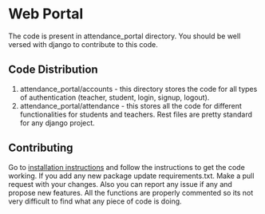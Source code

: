 # Web Portal
The code is present in attendance_portal directory. You should be well versed with django to contribute to this code.
## Code Distribution
1.  attendance_portal/accounts - this directory stores the code for all types of authentication (teacher, student, login, signup, logout).
2. attendance_portal/attendance - this stores all the code for different functionalities for students and teachers.
Rest files are pretty standard for any django project.
## Contributing
Go to [installation instructions](installation.md) and follow the instructions to get the code working. If you add any new package update requirements.txt. Make a pull request with your changes. Also you can report any issue if any and propose new features. All the functions are properly commented so its not very difficult to find what any piece of code is doing.